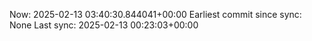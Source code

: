Now: 2025-02-13 03:40:30.844041+00:00 Earliest commit since sync: None Last sync: 2025-02-13 00:23:03+00:00
